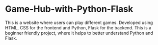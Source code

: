 # Game-Hub-with-Python-Flask
This is a website where users can play different games. Developed using HTML, CSS for the frontend and Python, Flask for the backend. This is a beginner friendly project, where it helps to better understand Python and Flask.
